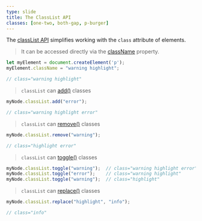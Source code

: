 ```yaml
---
type: slide
title: The ClassList API
classes: [one-two, both-gap, p-burger]
---
```


The [classList API] simplifies working with the `class` attribute of elements.

> It can be accessed directly via the [className] property.

```js
let myElement = document.createElement('p');
myElement.className = "warning highlight";

// class="warning highlight"
```

> `classList` can [add()] classes

```js
myNode.classList.add("error");

// class="warning highlight error"
```

> `classList` can [remove()] classes

```js
myNode.classList.remove("warning");

// class="highlight error"
```

> `classList` can [toggle()] classes

```js
myNode.classList.toggle("warning");  // class="warning highlight error"
myNode.classList.toggle("error");    // class="warning highlight"
myNode.classList.toggle("warning");  // class="highlight"
```

> `classList` can [replace()] classes

```js
myNode.classList.replace("highlight", "info");

// class="info"
```


[classList API]: https://developer.mozilla.org/en-US/docs/Web/API/Element/classList
[classname]: https://developer.mozilla.org/en-US/docs/Web/API/Element/className

[add()]: https://developer.mozilla.org/en-US/docs/Web/API/DOMTokenList/add
[remove()]: https://developer.mozilla.org/en-US/docs/Web/API/DOMTokenList/remove
[toggle()]: https://developer.mozilla.org/en-US/docs/Web/API/DOMTokenList/toggle
[replace()]: https://developer.mozilla.org/en-US/docs/Web/API/DOMTokenList/replace